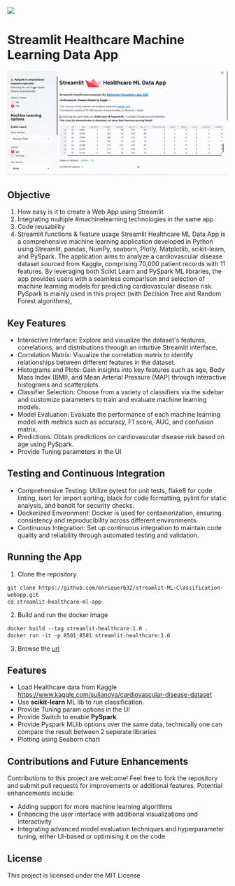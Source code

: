 ![](https://assets.website-files.com/5dc3b47ddc6c0c2a1af74ad0/5e0a328bedb754beb8a973f9_logomark_website.png)

# Streamlit Healthcare Machine Learning Data App

![](extra/StreamlitML.gif)

## Objective
1. How easy is it to create a Web App using Streamlit
2. Integrating multiple #machinelearning technologies in the same app
3. Code reusability
4. Streamlit functions & feature usage
Streamlit Healthcare ML Data App is a comprehensive machine learning application developed in Python using Streamlit, pandas, NumPy, seaborn, Plotly, Matplotlib, scikit-learn, and PySpark. The application aims to analyze a cardiovascular disease dataset sourced from Kaggle, comprising 70,000 patient records with 11 features. By leveraging both Scikit Learn and PySpark ML libraries, the app provides users with a seamless comparison and selection of machine learning models for predicting cardiovascular disease risk. PySpark is mainly used in this project (with Decision Tree and Random Forest algorithms), 

## Key Features
* Interactive Interface: Explore and visualize the dataset's features, correlations, and distributions through an intuitive Streamlit interface.
* Correlation Matrix: Visualize the correlation matrix to identify relationships between different features in the dataset.
* Histograms and Plots: Gain insights into key features such as age, Body Mass Index (BMI), and Mean Arterial Pressure (MAP) through interactive histograms and scatterplots.
* Classifier Selection: Choose from a variety of classifiers via the sidebar and customize parameters to train and evaluate machine learning models.
* Model Evaluation: Evaluate the performance of each machine learning model with metrics such as accuracy, F1 score, AUC, and confusion matrix.
* Predictions: Obtain predictions on cardiovascular disease risk based on age using PySpark.
* Provide Tuning parameters in the UI 

## Testing and Continuous Integration

* Comprehensive Testing: Utilize pytest for unit tests, flake8 for code linting, isort for import sorting, black for code formatting, pylint for static analysis, and bandit for security checks.
* Dockerized Environment: Docker is used for containerization, ensuring consistency and reproducibility across different environments.
* Continuous Integration: Set up continuous integration to maintain code quality and reliability through automated testing and validation.

## Running the App

1. Clone the repository
 ```buildoutcfg
git clone https://github.com/enriquerb32/streamlit-ML-Classification-webapp.git
cd streamlit-healthcare-ml-app
``` 
2. Build and run the docker image
```buildoutcfg
docker build --tag streamlit-healthcare:1.0 .
docker run -it -p 8501:8501 streamlit-healthcare:1.0
```
3. Browse the [url](http://localhost:8501)

## Features
* Load Healthcare data from Kaggle https://www.kaggle.com/sulianova/cardiovascular-disease-dataset
* Use __scikit-learn__ ML lib to run classification.
* Provide Tuning param options in the UI 
* Provide Switch to enable __PySpark__
* Provide Pyspark MLlib options over the same data, technically one can compare 
the result between 2 seperate libraries
* Plotting using Seaborn chart

## Contributions and Future Enhancements

Contributions to this project are welcome! Feel free to fork the repository and submit pull requests for improvements or additional features. Potential enhancements include:

* Adding support for more machine learning algorithms
* Enhancing the user interface with additional visualizations and interactivity
* Integrating advanced model evaluation techniques and hyperparameter tuning, either UI-based or optimising it on the code

## License

This project is licensed under the MIT License
